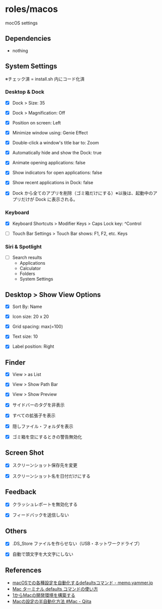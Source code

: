 # roles/macos
mocOS settings



## Dependencies
- nothing



## System Settings
※チェック済 = install.sh 内にコード化済


### Desktop & Dock
- [x] Dock > Size: 35
- [x] Dock > Magnification: Off
- [x] Position on screen: Left
- [x] Minimize window using: Genie Effect
- [x] Double-click a window's title bar to: Zoom
- [x] Automatically hide and show the Dock: true
- [x] Animate opening applications: false
- [x] Show indicators for open applications: false
- [x] Show recent applications in Dock: false
- [x] Dock から全てのアプリを削除（ゴミ箱だけにする）※以後は、起動中のアプリだけが Dock に表示される。


### Keyboard
- [x] Keyboard Shortcuts > Modifier Keys > Caps Lock key: ^Control
- [ ] Touch Bar Settings > Touch Bar shows: F1, F2, etc. Keys


### Siri & Spotlight
- [ ] Search results
  - Applications
  - Calculator
  - Folders
  - System Settings



## Desktop > Show View Options
- [x] Sort By: Name
- [x] Icon size: 20 x 20
- [x] Grid spacing: max(=100)
- [x] Text size: 10
- [x] Label position: Right



## Finder
- [x] View > as List
- [x] View > Show Path Bar
- [x] View > Show Preview
- [x] サイドバーのタグを非表示
- [x] すべての拡張子を表示
- [x] 隠しファイル・フォルダを表示
- [x] ゴミ箱を空にするときの警告無効化



## Screen Shot
- [x] スクリーンショット保存先を変更
- [x] スクリーンショット名を日付だけにする



## Feedback
- [x] クラッシュレポートを無効化する
- [x] フィードバックを送信しない



## Others
- [x] .DS_Store ファイルを作らせない（USB・ネットワークドライブ）
- [x] 自動で頭文字を大文字にしない



## References
- [macOSでの各種設定を自動化するdefaultsコマンド - memo.yammer.jp](https://memo.yammer.jp/posts/macos-defaults)
- [Mac ターミナル defaults コマンドの使い方](https://www.webdesignleaves.com/pr/plugins/mac_terminal_basics_06.html)
- [1からMacの開発環境を構築する](https://zenn.dev/horatjp/articles/macos-dev-env)
- [Macの設定の半自動化方法 #Mac - Qiita](https://qiita.com/DiveMasakazu/items/ac4c6daad50084656758)


